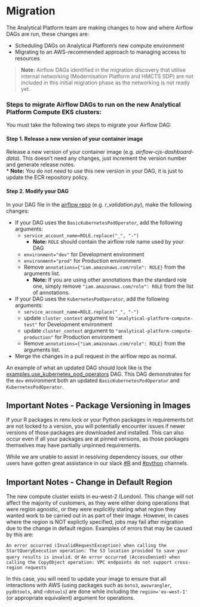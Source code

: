 # Migration

The Analytical Platform team are making changes to how and where Airflow DAGs are run, these changes are:

-   Scheduling DAGs on Analytical Platform’s new compute environment
-   Migrating to an AWS-recommended approach to managing access to resources

>   **Note:** Airflow DAGs identified in the migration discovery that utilise internal networking (Modernisation Platform and HMCTS SDP) are not included in this initial migration phase as the networking is not ready yet.


### Steps to migrate Airflow DAGs to run on the new Analytical Platform Compute EKS clusters:
You must take the following two steps to migrate your Airflow DAG:

#### Step 1. Release a new version of your container image
Release a new version of your container image (e.g. *airflow-cjs-dashboard-data*). This doesn’t need any changes, just increment the version number and generate release notes.  
    *  **Note:** You do not need to use this new version in your DAG, it is just to update the ECR repository policy.

#### Step 2. Modify your DAG

In your DAG file in the [airflow repo](https://github.com/moj-analytical-services/airflow) (e.g. *r_validation.py*), make the following changes:

-   If your DAG uses the `BasicKubernetesPodOperator`, add the following arguments:
    -   `service_account_name=ROLE.replace("_", "-")` 
        -   **Note:** `ROLE` should contain the airflow role name used by your DAG
    -   `environment="dev"` for Development environment 
    -   `environment="prod"` for Production environment
    -   Remove `annotations={"iam.amazonaws.com/role": ROLE}` from the arguments list. 
        -   **Note:** If you are using other annotations than the standard role one, simply remove `"iam.amazonaws.com/role": ROLE` from the list of annotations.
-   If your DAG uses the `KubernetesPodOperator`, add the following arguments:
    -   `service_account_name=ROLE.replace("_", "-")`
    -   update `cluster_context` argument to `"analytical-platform-compute-test"` for Development environment
    -   update `cluster_context` argument to `"analytical-platform-compute-production"` for Production environment
    -   Remove `annotations={"iam.amazonaws.com/role": ROLE}` from the arguments list.
-   Merge the changes in a pull request in the airflow repo as normal.

An example of what an updated DAG should look like is the [examples.use_kubernetes_pod_operators](https://github.com/moj-analytical-services/airflow/blob/main/environments/dev/dags/examples/use_kubernetes_pod_operators.py) DAG. This DAG demonstrates for the `dev` environment both an updated `BasicKubernetesPodOperator` and `KubernetesPodOperator`.

## Important Notes - Package Versioning in Images

If your R packages in renv.lock or your Python packages in requirements.txt are not locked to a version, you will potentially encounter issues if newer versions of those packages are downloaded and installed. This can also occur even if all your packages are at pinned versions, as those packages themselves may have partially unpinned requirements.

While we are unable to assist in resolving dependency issues, our other users have gotten great assistance in our slack [#R](https://moj.enterprise.slack.com/archives/C1PUCG719) and [#python](https://moj.enterprise.slack.com/archives/C1Q09V86S) channels.

## Important Notes - Change in Default Region

The new compute cluster exists in eu-west-2 (London). This change will not affect the majority of customers, as they were either doing operations that were region agnostic, or they were explicitly stating what region they wanted work to be carried out in as part of their image. However, in cases where the region is NOT explictly specified, jobs may fail after migration due to the change in default region. Examples of errors that may be caused by this are:

```An error occurred (InvalidRequestException) when calling the StartQueryExecution operation: The S3 location provided to save your query results is invalid.```
or
```An error occurred (AccessDenied) when calling the CopyObject operation: VPC endpoints do not support cross-region requests```

In this case, you will need to update your image to ensure that all interactions with AWS (using packages such as `boto3`, `awswrangler`, `pydbtools`, and `rdbtools`) are done while including the `region='eu-west-1'` (or appropriate equivalent) argument for operations.
